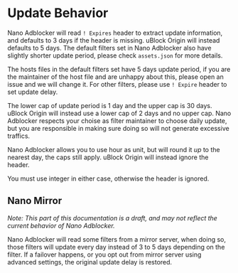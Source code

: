 # Update Behavior

Nano Adblocker will read `! Expires` header to extract update information, and defaults to 3 days if the header is missing. uBlock Origin 
will instead defaults to 5 days. The default filters set in Nano Adblocker also have slightly shorter update period, please check 
`assets.json` for more details. 

The hosts files in the default filters set have 5 days update period, if you are the maintainer of the host file and are unhappy about 
this, please open an issue and we will change it. For other filters, please use `! Expire` header to set update delay. 

The lower cap of update period is 1 day and the upper cap is 30 days. uBlock Origin will instead use a lower cap of 2 days and no upper 
cap. Nano Adblocker respects your choise as filter maintainer to choose daily update, but you are responsible in making sure doing so 
will not generate excessive traffics. 

Nano Adblocker allows you to use hour as unit, but will round it *up* to the nearest day, the caps still apply. uBlock Origin will 
instead ignore the header. 

You must use integer in either case, otherwise the header is ignored. 

## Nano Mirror

*Note: This part of this documentation is a draft, and may not reflect the current behavior of Nano Adblocker.*

Nano Adblocker will read some filters from a mirror server, when doing so, those filters will update every day instead of 3 to 5 days 
depending on the filter. If a failover happens, or you opt out from mirror server using advanced settings, the original update delay 
is restored. 
